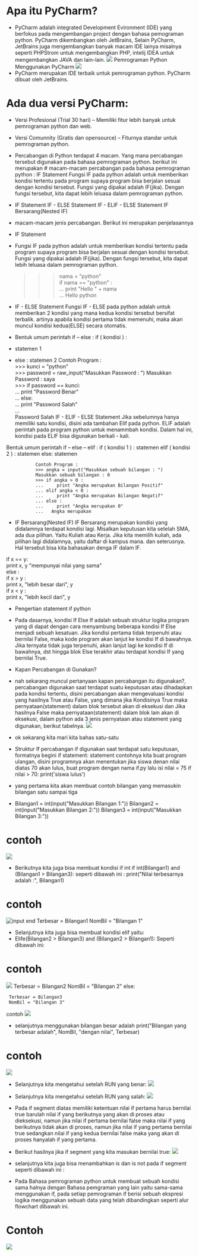 # Apa itu PyCharm?
- PyCharm adalah integrated Development Evironment (IDE) yang berfokus pada mengembangan project dengan bahasa pemograman python. PyCharm dikembangkan oleh JetBrains, Selain PyCharm, JetBrains juga mengembangkan banyak macam IDE lainya misalnya seperti PHPStrom untuk mengembangkan PHP, intelij IDEA untuk mengembangkan JAVA dan lain-lain.
![](https://github.com/aditya-sultan/labspy02.01/blob/master/jetbrains_products.png)
Pemrograman Python Menggunakan PyCharm
![](https://github.com/aditya-sultan/labspy02.01/blob/master/prr.PNG)
- PyCharm merupakan IDE terbaik untuk pemrograman python. PyCharm dibuat oleh JetBrains.

# Ada dua versi PyCharm:

- Versi Profesional (Trial 30 hari) – Memiliki fitur lebih banyak untuk pemrograman python dan web.
- Versi Comunnity (Gratis dan opensource) – Fiturnya standar untuk pemrograman python.
- Percabangan di Python terdapat 4 macam. Yang mana percabangan tersebut digunakan pada bahasa pemrograman python. berikut ini merupakan # macam-macam percabangan pada bahasa pemrograman python : IF Statement Fungsi IF pada python adalah untuk memberikan kondisi tertentu pada program supaya program bisa berjalan sesuai dengan kondisi tersebut. Fungsi yang dipakai adalah IF(jika). Dengan fungsi tersebut, kita dapat lebih leluasa dalam pemrograman python.

- IF Statement IF - ELSE Statement IF - ELIF - ELSE Statement IF Bersarang(Nested IF)

- macam-macam jenis percabangan. Berikut ini merupakan penjelasannya
- IF Statement

- Fungsi IF pada python adalah untuk memberikan kondisi tertentu pada program supaya program bisa berjalan sesuai dengan kondisi tersebut. Fungsi yang dipakai adalah IF(jika). Dengan fungsi tersebut, kita dapat lebih leluasa dalam pemrograman python.

    >>> nama = "python"          
    >>> if nama == "python" :          
    ...     print "Hello " + nama  
    ...   Hello python
- IF - ELSE Statement Fungsi IF - ELSE pada python adalah untuk memberikan 2 kondisi yang mana kedua kondisi tersebut bersifat terbalik. artinya apabila kondisi pertama tidak memenuhi, maka akan muncul kondisi kedua(ELSE) secara otomatis.

- Bentuk umum perintah if – else : if ( kondisi ) :
- statemen 1
- else :
statemen 2
  Contoh Program :           
         >>> kunci = "python"           
         >>> password = raw_input("Masukkan Password : ")
         Masukkan Password : saya           
         >>> if password == kunci:           
         ...     print "Password Benar"  
         ... else:          
         ...     print "Password Salah"  
         ...   
         Password Salah
         IF - ELIF - ELSE Statement Jika sebelumnya hanya memiliki satu kondisi, disini ada tambahan Elif pada python. ELIF adalah perintah pada program python untuk menammbah kondisi. Dalam hal ini, kondisi pada ELIF bisa digunakan berkali - kali.

Bentuk umum perintah if – else – elif : if ( kondisi 1 ) :
statemen
elif ( kondisi 2 ) :
statemen
else:
statemen

               Contoh Program : 
               >>> angka = input("Masukkan sebuah bilangan : ")          
               Masukkan sebuah bilangan : 0           
               >>> if angka > 0 :           
               ...     print "Angka merupakan Bilangan Positif"          
               ... elif angka < 0 :           
               ...     print "Angka merupakan Bilangan Negatif"   
               ... else :           
               ...     print "Angka merupakan 0" 
               ...   Angka merupakan
- IF Bersarang(Nested IF) IF Bersarang merupakan kondisi yang didalamnya terdapat kondisi lagi. Misalkan keputusan kita setelah SMA, ada dua pilihan. Yaitu Kuliah atau Kerja. Jika kita memilih kuliah, ada pilihan lagi didalamnya, yaitu daftar di kampus mana. dan seterusnya. Hal tersebut bisa kita bahasakan denga IF dalam IF.

if x == y:    
  print x, y "mempunyai nilai yang sama"  
else :    
  if x > y :         
       print x, "lebih besar dari", y   
  if x < y :         
       print x, "lebih kecil dari", y 
- Pengertian statement if python
- Pada dasarnya, kondisi If Else If adalah sebuah struktur logika program yang di dapat dengan cara menyambung beberapa kondisi If Else menjadi sebuah kesatuan. Jika kondisi pertama tidak terpenuhi atau bernilai False, maka kode program akan lanjut ke kondisi If di bawahnya. Jika ternyata tidak juga terpenuhi, akan lanjut lagi ke kondisi If di bawahnya, dst hingga blok Else terakhir atau terdapat kondisi If yang bernilai True.

- Kapan Percabangan di Gunakan?
- nah sekarang muncul pertanyaan kapan percabangan itu digunakan?, percabangan digunakan saat terdapat suatu keputusan atau dihadapkan pada kondisi tertentu, disini percabangan akan mengevaluasi kondisi yang hasilnya True atau False, yang dimana jika Kondisinya True maka pernyataan(statement) dalam blok tersebut akan di eksekusi dan Jika hasilnya False maka pernyataan(statement) dalam blok lain akan di eksekusi, dalam python ada 3 jenis pernyataan atau statement yang digunakan, berikut tabelnya.
![](https://github.com/aditya-sultan/labspy02.01/blob/master/python%203%20jenis.png)
- ok sekarang kita mari kita bahas satu-satu

- Struktur If percabangan if digunakan saat terdapat satu keputusan, formatnya begini if statement: statement contohnya kita buat program ulangan, disini programnya akan menentukan jika siswa denan nilai diatas 70 akan lulus, buat program dengan nama if.py lalu isi nilai = 75 if nilai > 70: print('siswa lulus')

- yang pertama kita akan membuat contoh bilangan yang memasukin bilangan satu sampai tiga
- Bilangan1 = int(input("Masukkan Bilangan 1:")) Bilangan2 = int(input("Masukkan Bilangan 2:")) Bilangan3 = int(input("Masukkan Bilangan 3:"))

# contoh
![](https://github.com/aditya-sultan/labspy02.01/blob/master/bilangan1.png)
- Berikutnya kita juga bisa membuat kondisi if int
      if int(Bilangan1) and (Bilangan1 > Bilangan3): seperti dibawah ini : print("Nilai terbesarnya adalah :", Bilangan1)

# contoh
![input end](https://github.com/aditya-sultan/labspy02.01/blob/master/bilangan2.png)
      Terbesar = Bilangan1
      NomBil = "Bilangan 1"
- Selanjutnya kita juga bisa membuat kondisi elif yaitu:
- Elife(Bilangan2 > Bilangan3) and (Bilangan2 > Bilangan1): Seperti dibawah ini:

# contoh
![](https://github.com/aditya-sultan/labspy02.01/blob/master/bilangan3.png)
     Terbesar = Bilangan2
     NomBil = "Bilangan 2"
     else:

     Terbesar = Bilangan3
     NomBil = "Bilangan 3"
contoh
![](https://github.com/aditya-sultan/labspy02.01/blob/master/bilangan4.png)
- selanjutnya menggunakan bilangan besar adalah
      print("Bilangan yang terbesar adalah", NomBil, "dengan nilai", Terbesar)

# contoh
![](https://github.com/aditya-sultan/labspy02.01/blob/master/print%20bilangan%20terbesar.png)
- Selanjutnya kita mengetahui setelah RUN yang benar:
![](https://github.com/aditya-sultan/labspy02.01/blob/master/Untitled.png)
- Selanjutnya kita mengetahui setelah RUN yang salah:
![](https://github.com/aditya-sultan/labspy02.01/blob/master/Capture.png)
- Pada if segment diatas memiliki ketentuan nilai if pertama harus bernilai true barulah nilai if yang berikutnya yang akan di proses atau dieksekusi, namun jika nilai if pertama bernilai false maka nilai if yang berikutnya tidak akan di proses, namun jika nilai if yang pertama bernilai true sedangkan nilai if yang kedua bernilai false maka yang akan di proses hanyalah if yang pertama.
- Berikut hasilnya jika if segment yang kita masukan bernilai true:
![](https://github.com/aditya-sultan/labspy02.01/blob/master/step.png)
- selanjutnya kita juga bisa menambahkan is dan is not pada if segment seperti dibawah ini :

- Pada Bahasa pemrograman python untuk membuat sebuah kondisi sama halnya dengan Bahasa pemgraman yang lain yaitu sama-sama menggunakan if, pada setiap pemrograman if berisi sebuah ekspresi logika menggunakan sebuah data yang telah dibandingkan seperti alur flowchart dibawah ini.

# Contoh
![](https://github.com/aditya-sultan/labspy02.01/blob/master/flowchart2.png)
